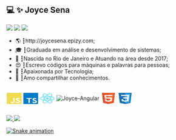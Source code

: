 <div>
 
## 💻 ✨ Joyce Sena 
<a href="https://www.linkedin.com/in/joyce-sena/"><img src="https://img.shields.io/badge/linkedin-0077B5.svg?style=for-the-badge&logo=linkedin&logoColor=white"></a>
<a href="https://www.instagram.com/joycedeveloper/"><img src="https://img.shields.io/badge/instagram-E4405F.svg?style=for-the-badge&logo=instagram&logoColor=white"></a>
<a href="mailto:ajoycesena@gmail.com"><img src="https://img.shields.io/badge/e‑mail-D14836.svg?style=for-the-badge&logo=GMail&logoColor=white"></a>

<ul>
 <li>🌎  ┇http://joycesena.epizy.com;</li>
  <li>🎓 ┇Graduada em análise e desenvolvimento de sistemas;</li>
  <li>🥋 ┇Nascida no Rio de Janeiro e Atuando na área desde 2017; </li>
  <li>😍 ┇Escrevo códigos para máquinas e palavras para pessoas;</li>
  <li>🚀 ┇Apaixonada por Tecnologia; </li>
  <li>💜 ┇Amo compartilhar conhecimentos.</li>
</ul>
 
 </div>

<div style="display: inline_block"><br>
  <img align="center" alt="Joyce-Js" height="30" width="40" src="https://raw.githubusercontent.com/devicons/devicon/master/icons/javascript/javascript-plain.svg">
  <img align="center" alt="Joyce-Ts" height="30" width="40" src="https://raw.githubusercontent.com/devicons/devicon/master/icons/typescript/typescript-plain.svg">
  <img align="center" alt="Joyce-React" height="30" width="40" src="https://raw.githubusercontent.com/devicons/devicon/master/icons/react/react-original.svg">
  <img align="center" alt="Joyce-Angular" height="35" width="40" src="https://user-images.githubusercontent.com/49159497/120250613-2abd7480-c255-11eb-9fb5-5202037cfe68.png">
  <img align="center" alt="Joyce-HTML" height="30" width="40" src="https://raw.githubusercontent.com/devicons/devicon/master/icons/html5/html5-original.svg">
  <img align="center" alt="Joyce-CSS" height="30" width="40" src="https://raw.githubusercontent.com/devicons/devicon/master/icons/css3/css3-original.svg">
</div>

  ##
<div>
  <a href="https://github.com/projetosjoyce">
  <img height="180em" src="https://github-readme-stats.vercel.app/api?username=projetosjoyce&show_icons=true&theme=&include_all_commits=true&count_private=true"/>
  <img height="180em" src="https://github-readme-stats.vercel.app/api/top-langs/?username=projetosjoyce&layout=compact&langs_count=16&theme="/>
   
 ![Snake animation](https://github.com/projetosjoyce/rafaballerini/blob/output/github-contribution-grid-snake.svg)
<div>
 

 


